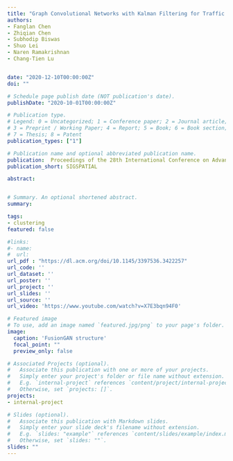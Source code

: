```yaml
---
title: "Graph Convolutional Networks with Kalman Filtering for Traffic Prediction"
authors:
- Fanglan Chen
- Zhiqian Chen
- Subhodip Biswas
- Shuo Lei
- Naren Ramakrishnan
- Chang-Tien Lu


date: "2020-12-10T00:00:00Z"
doi: ""

# Schedule page publish date (NOT publication's date).
publishDate: "2020-10-01T00:00:00Z"

# Publication type.
# Legend: 0 = Uncategorized; 1 = Conference paper; 2 = Journal article;
# 3 = Preprint / Working Paper; 4 = Report; 5 = Book; 6 = Book section;
# 7 = Thesis; 8 = Patent
publication_types: ["1"]

# Publication name and optional abbreviated publication name.
publication:  Proceedings of the 28th International Conference on Advances in Geographic Information 
publication_short: SIGSPATIAL

abstract:


# Summary. An optional shortened abstract.
summary:

tags:
- clustering
featured: false

#links:
#- name:
#  url:  
url_pdf : "https://dl.acm.org/doi/10.1145/3397536.3422257"
url_code: ''
url_dataset: ''
url_poster: ''
url_project: ''
url_slides: ''
url_source: ''
url_video: 'https://www.youtube.com/watch?v=X7E3bqn94F0'

# Featured image
# To use, add an image named `featured.jpg/png` to your page's folder.
image:
  caption: 'FusionGAN structure'
  focal_point: ""
  preview_only: false

# Associated Projects (optional).
#   Associate this publication with one or more of your projects.
#   Simply enter your project's folder or file name without extension.
#   E.g. `internal-project` references `content/project/internal-project/index.md`.
#   Otherwise, set `projects: []`.
projects:
- internal-project

# Slides (optional).
#   Associate this publication with Markdown slides.
#   Simply enter your slide deck's filename without extension.
#   E.g. `slides: "example"` references `content/slides/example/index.md`.
#   Otherwise, set `slides: ""`.
slides: ""
---
```

